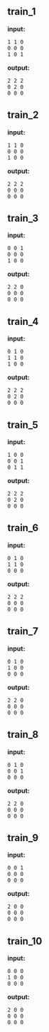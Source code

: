 
## train_1

**input:**
```
1 1 0
0 0 0
1 0 1
```


**output:**
```
2 2 2
0 2 0
0 0 0
```


## train_2

**input:**
```
1 1 0
0 0 0
1 0 0
```


**output:**
```
2 2 2
0 0 0
0 0 0
```


## train_3

**input:**
```
0 0 1
0 0 0
1 0 0
```


**output:**
```
2 2 0
0 0 0
0 0 0
```


## train_4

**input:**
```
0 1 0
1 1 0
1 0 0
```


**output:**
```
2 2 2
0 2 0
0 0 0
```


## train_5

**input:**
```
1 0 0
0 0 1
0 1 1
```


**output:**
```
2 2 2
0 2 0
0 0 0
```


## train_6

**input:**
```
0 1 0
1 1 0
0 0 0
```


**output:**
```
2 2 2
0 0 0
0 0 0
```


## train_7

**input:**
```
0 1 0
1 0 0
0 0 0
```


**output:**
```
2 2 0
0 0 0
0 0 0
```


## train_8

**input:**
```
0 1 0
0 0 1
0 0 0
```


**output:**
```
2 2 0
0 0 0
0 0 0
```


## train_9

**input:**
```
0 0 1
0 0 0
0 0 0
```


**output:**
```
2 0 0
0 0 0
0 0 0
```


## train_10

**input:**
```
0 0 0
1 0 0
0 0 0
```


**output:**
```
2 0 0
0 0 0
0 0 0
```

